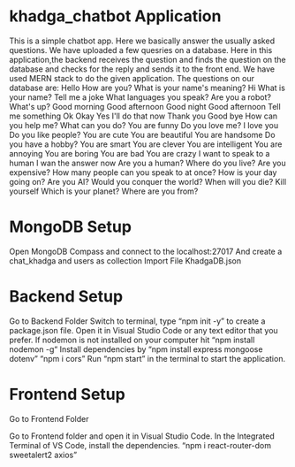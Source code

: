 # khadga_chatbot Application
This is a simple chatbot app. Here we basically answer the usually asked questions. We have uploaded a few quesries on a database. Here in this application,the backend receives the question and finds the question on the database and checks for the reply and sends it to the front end. We have used MERN stack to do the given application.
The questions on our database are:
Hello
How are you?
What is your name's meaning?
Hi
What is your name?
Tell me a joke
What languages you speak?
Are you a robot?
What's up?
Good morning
Good afternoon
Good night
Good afternoon
Tell me something
Ok
Okay
Yes
I'll do that now
Thank you
Good bye
How can you help me?
What can you do?
You are funny
Do you love me?
I love you
Do you like people?
You are cute
You are beautiful
You are handsome
Do you have a hobby?
You are smart
You are clever
You are intelligent
You are annoying
You are boring
You are bad
You are crazy
I want to speak to a human
I wan the answer now
Are you a human?
Where do you live?
Are you expensive?
How many people can you speak to at once?
How is your day going on?
Are you AI?
Would you conquer the world?
When will you die?
Kill yourself
Which is your planet?
Where are you from?


# MongoDB Setup
Open MongoDB Compass and connect to the localhost:27017
And create a chat_khadga and users as collection
Import File KhadgaDB.json

# Backend Setup 
Go to Backend Folder
Switch to terminal, type “npm init -y” to create a package.json file.
Open it in Visual Studio Code or any text editor that you prefer.
If nodemon is not installed on your computer hit 
	“npm install nodemon -g“
Install dependencies by 
	“npm install express mongoose dotenv”
	“npm i cors”
Run “npm start” in the terminal to start the application.

# Frontend Setup
Go to Frontend Folder

Go to Frontend folder and open it in Visual Studio Code.
In the Integrated Terminal of VS Code, install the dependencies.
	“npm i react-router-dom sweetalert2 axios” 


